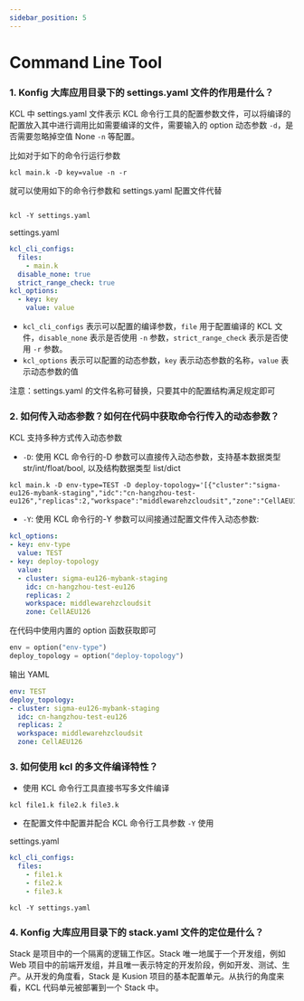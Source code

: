 ```yaml
---
sidebar_position: 5
---
```


# Command Line Tool

### 1. Konfig 大库应用目录下的 settings.yaml 文件的作用是什么？

KCL 中 settings.yaml 文件表示 KCL 命令行工具的配置参数文件，可以将编译的配置放入其中进行调用比如需要编译的文件，需要输入的 option 动态参数 `-d`，是否需要忽略掉空值 None `-n` 等配置。

比如对于如下的命令行运行参数

```
kcl main.k -D key=value -n -r
```

就可以使用如下的命令行参数和 settings.yaml 配置文件代替

```

kcl -Y settings.yaml
```

settings.yaml

```yaml
kcl_cli_configs:
  files:
    - main.k
  disable_none: true
  strict_range_check: true
kcl_options:
  - key: key
    value: value
```

- `kcl_cli_configs` 表示可以配置的编译参数，`file` 用于配置编译的 KCL 文件，`disable_none` 表示是否使用 `-n` 参数，`strict_range_check` 表示是否使用 `-r` 参数。
- `kcl_options` 表示可以配置的动态参数，`key` 表示动态参数的名称，`value` 表示动态参数的值

注意：settings.yaml 的文件名称可替换，只要其中的配置结构满足规定即可

### 2. 如何传入动态参数？如何在代码中获取命令行传入的动态参数？

KCL 支持多种方式传入动态参数

- `-D`: 使用 KCL 命令行的-D 参数可以直接传入动态参数，支持基本数据类型 str/int/float/bool, 以及结构数据类型 list/dict

```
kcl main.k -D env-type=TEST -D deploy-topology='[{"cluster":"sigma-eu126-mybank-staging","idc":"cn-hangzhou-test-eu126","replicas":2,"workspace":"middlewarehzcloudsit","zone":"CellAEU126"}]'
```

- `-Y`: 使用 KCL 命令行的-Y 参数可以间接通过配置文件传入动态参数:

```yaml
kcl_options:
- key: env-type
  value: TEST
- key: deploy-topology
  value:
  - cluster: sigma-eu126-mybank-staging
    idc: cn-hangzhou-test-eu126
    replicas: 2
    workspace: middlewarehzcloudsit
    zone: CellAEU126
```

在代码中使用内置的 option 函数获取即可

```python
env = option("env-type")
deploy_topology = option("deploy-topology")
```

输出 YAML

```yaml
env: TEST
deploy_topology:
- cluster: sigma-eu126-mybank-staging
  idc: cn-hangzhou-test-eu126
  replicas: 2
  workspace: middlewarehzcloudsit
  zone: CellAEU126
```

### 3. 如何使用 kcl 的多文件编译特性？

- 使用 KCL 命令行工具直接书写多文件编译

```
kcl file1.k file2.k file3.k
```

- 在配置文件中配置并配合 KCL 命令行工具参数 `-Y` 使用

settings.yaml

```yaml
kcl_cli_configs:
  files:
    - file1.k
    - file2.k
    - file3.k
```

```
kcl -Y settings.yaml
```

### 4. Konfig 大库应用目录下的 stack.yaml 文件的定位是什么？

Stack 是项目中的一个隔离的逻辑工作区。Stack 唯一地属于一个开发组，例如 Web 项目中的前端开发组，并且唯一表示特定的开发阶段，例如开发、测试、生产。从开发的角度看，Stack 是 Kusion 项目的基本配置单元。从执行的角度来看，KCL 代码单元被部署到一个 Stack 中。
